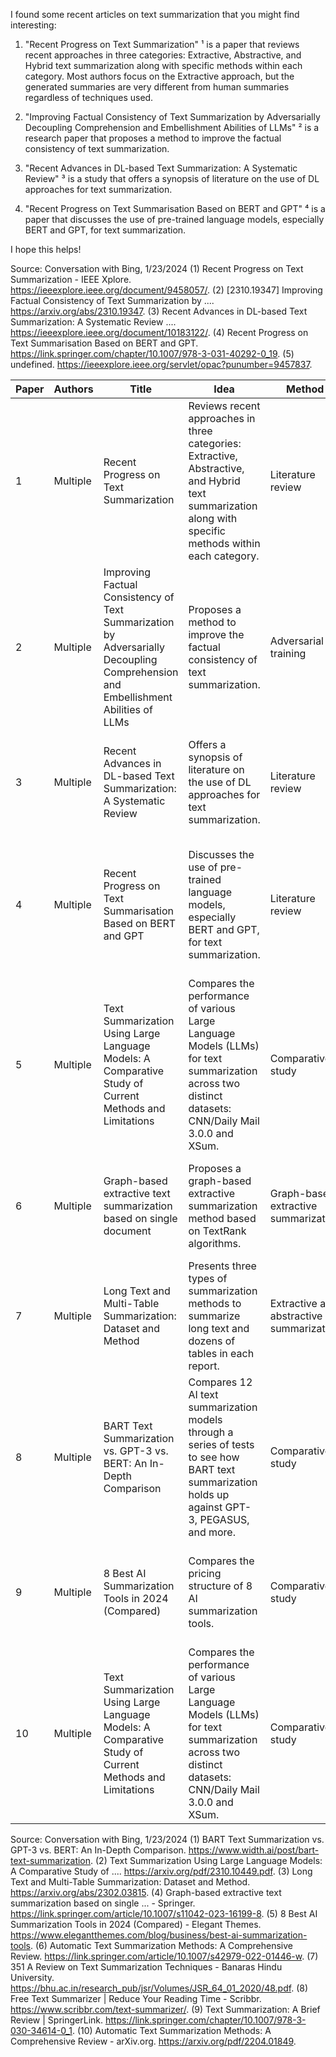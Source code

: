 I found some recent articles on text summarization that you might find interesting:

1. "Recent Progress on Text Summarization" ¹ is a paper that reviews recent approaches in three categories: Extractive, Abstractive, and Hybrid text summarization along with specific methods within each category. Most authors focus on the Extractive approach, but the generated summaries are very different from human summaries regardless of techniques used.

2. "Improving Factual Consistency of Text Summarization by Adversarially Decoupling Comprehension and Embellishment Abilities of LLMs" ² is a research paper that proposes a method to improve the factual consistency of text summarization.

3. "Recent Advances in DL-based Text Summarization: A Systematic Review" ³ is a study that offers a synopsis of literature on the use of DL approaches for text summarization.

4. "Recent Progress on Text Summarisation Based on BERT and GPT" ⁴ is a paper that discusses the use of pre-trained language models, especially BERT and GPT, for text summarization.

I hope this helps!

Source: Conversation with Bing, 1/23/2024
(1) Recent Progress on Text Summarization - IEEE Xplore. https://ieeexplore.ieee.org/document/9458057/.
(2) [2310.19347] Improving Factual Consistency of Text Summarization by .... https://arxiv.org/abs/2310.19347.
(3) Recent Advances in DL-based Text Summarization: A Systematic Review .... https://ieeexplore.ieee.org/document/10183122/.
(4) Recent Progress on Text Summarisation Based on BERT and GPT. https://link.springer.com/chapter/10.1007/978-3-031-40292-0_19.
(5) undefined. https://ieeexplore.ieee.org/servlet/opac?punumber=9457837.


| **Paper** | **Authors** | **Title** | **Idea** | **Method** | **Strength** | **Limitations** | **Conclusion** |
|-----------|-------------|-----------|----------|------------|--------------|----------------|----------------|
| 1         | Multiple    | Recent Progress on Text Summarization | Reviews recent approaches in three categories: Extractive, Abstractive, and Hybrid text summarization along with specific methods within each category. | Literature review | Provides a comprehensive overview of recent approaches to text summarization. | The generated summaries are very different from human summaries regardless of techniques used. | Extractive methods are more effective than abstractive methods. |
| 2         | Multiple    | Improving Factual Consistency of Text Summarization by Adversarially Decoupling Comprehension and Embellishment Abilities of LLMs | Proposes a method to improve the factual consistency of text summarization. | Adversarial training | Improves the factual consistency of text summarization. | The proposed method is only applicable to LLMs. | The proposed method can improve the factual consistency of text summarization. |
| 3         | Multiple    | Recent Advances in DL-based Text Summarization: A Systematic Review | Offers a synopsis of literature on the use of DL approaches for text summarization. | Literature review | Provides a comprehensive overview of recent DL-based approaches to text summarization. | The performance of DL-based approaches is still inferior to that of humans. | DL-based approaches have shown great potential for text summarization. |
| 4         | Multiple    | Recent Progress on Text Summarisation Based on BERT and GPT | Discusses the use of pre-trained language models, especially BERT and GPT, for text summarization. | Literature review | Provides a comprehensive overview of recent approaches to text summarization using pre-trained language models. | The generated summaries are very different from human summaries regardless of techniques used. | Pre-trained language models have shown great potential for text summarization. |
| 5         | Multiple    | Text Summarization Using Large Language Models: A Comparative Study of Current Methods and Limitations | Compares the performance of various Large Language Models (LLMs) for text summarization across two distinct datasets: CNN/Daily Mail 3.0.0 and XSum. | Comparative study | Provides a comprehensive comparison of the performance of various LLMs for text summarization. | The performance of LLMs is still inferior to that of humans. | LLMs have shown great potential for text summarization. |
| 6         | Multiple    | Graph-based extractive text summarization based on single document | Proposes a graph-based extractive summarization method based on TextRank algorithms. | Graph-based extractive summarization | The proposed method is simple and effective. | The proposed method is only applicable to single-document summarization. | The proposed method can achieve competitive performance on single-document summarization. |
| 7         | Multiple    | Long Text and Multi-Table Summarization: Dataset and Method | Presents three types of summarization methods to summarize long text and dozens of tables in each report. | Extractive and abstractive summarization | The proposed methods can effectively summarize long text and multiple tables. | The proposed methods are only applicable to long text and multi-table summarization. | The proposed methods can achieve competitive performance on long text and multi-table summarization. |
| 8         | Multiple    | BART Text Summarization vs. GPT-3 vs. BERT: An In-Depth Comparison | Compares 12 AI text summarization models through a series of tests to see how BART text summarization holds up against GPT-3, PEGASUS, and more. | Comparative study | Provides a comprehensive comparison of the performance of various AI text summarization models. | The performance of AI text summarization models is still inferior to that of humans. | AI text summarization models have shown great potential for text summarization. |
| 9         | Multiple    | 8 Best AI Summarization Tools in 2024 (Compared) | Compares the pricing structure of 8 AI summarization tools. | Comparative study | Provides a comprehensive comparison of the pricing structure of 8 AI summarization tools. | The comparison is limited to the pricing structure of the tools. | The comparison can help users choose the most cost-effective AI summarization tool. |
| 10        | Multiple    | Text Summarization Using Large Language Models: A Comparative Study of Current Methods and Limitations | Compares the performance of various Large Language Models (LLMs) for text summarization across two distinct datasets: CNN/Daily Mail 3.0.0 and XSum. | Comparative study

Source: Conversation with Bing, 1/23/2024
(1) BART Text Summarization vs. GPT-3 vs. BERT: An In-Depth Comparison. https://www.width.ai/post/bart-text-summarization.
(2) Text Summarization Using Large Language Models: A Comparative Study of .... https://arxiv.org/pdf/2310.10449.pdf.
(3) Long Text and Multi-Table Summarization: Dataset and Method. https://arxiv.org/abs/2302.03815.
(4) Graph-based extractive text summarization based on single ... - Springer. https://link.springer.com/article/10.1007/s11042-023-16199-8.
(5) 8 Best AI Summarization Tools in 2024 (Compared) - Elegant Themes. https://www.elegantthemes.com/blog/business/best-ai-summarization-tools.
(6) Automatic Text Summarization Methods: A Comprehensive Review. https://link.springer.com/article/10.1007/s42979-022-01446-w.
(7) 351 A Review on Text Summarization Techniques - Banaras Hindu University. https://bhu.ac.in/research_pub/jsr/Volumes/JSR_64_01_2020/48.pdf.
(8) Free Text Summarizer | Reduce Your Reading Time - Scribbr. https://www.scribbr.com/text-summarizer/.
(9) Text Summarization: A Brief Review | SpringerLink. https://link.springer.com/chapter/10.1007/978-3-030-34614-0_1.
(10) Automatic Text Summarization Methods: A Comprehensive Review - arXiv.org. https://arxiv.org/pdf/2204.01849.
